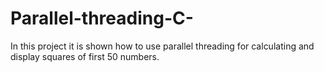 # Parallel-threading-C-
In this project it is shown how to use parallel threading for calculating and display squares of first 50 numbers.
